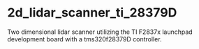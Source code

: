 # 2d_lidar_scanner_ti_28379D
Two dimensional lidar scanner utilizing the TI F2837x launchpad development board with a tms320f28379D controller.
